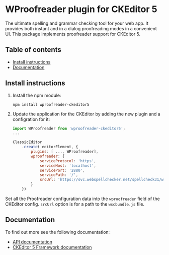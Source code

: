 WProofreader plugin for CKEditor 5
===================================

The ultimate spelling and grammar checking tool for your web app. It provides both instant and in a dialog proofreading modes in a convenient UI.
This package implements proofreader support for CKEditor 5.

## Table of contents

* [Install instructions](#install-instructions)
* [Documentation](#documentation)

## Install instructions

1. Install the npm module:

	```
	npm install wproofreader-ckeditor5
	```

2. Update the application for the CKEditor by adding the new plugin and a configration for it:

	```js
	import WProofreader from 'wproofreader-ckeditor5';
	...

	ClassicEditor
		.create( editorElement, {
			plugins: [ ..., WProofreader],
			wproofreader: {
				serviceProtocol: 'https',
				serviceHost: 'localhost',
				servicePort: '2880',
				servicePath: '/',
				srcUrl: 'https://svc.webspellchecker.net/spellcheck31/wscbundle/wscbundle.js'
			}
		})
   ```

Set all the Proofreader configuration data into the `wproofreader` field of the CKEditor config. `srcUrl` option is for a path to the `wscbundle.js` file.

## Documentation

To find out more see the following documentation:

* [API documentation](https://webspellchecker.com/docs/api/wscbundle/Options.html)
* [CKEditor 5 Framework documentation](https://ckeditor.com/docs/ckeditor5/latest/framework/index.html)
